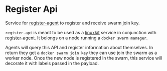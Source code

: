 # Register Api

Service for [register-agent]() to register and receive swarm join key.

`register-api` is meant to be used as a [linuxkit]() service in conjunction with [register-agent](). It belongs on a node running a `docker swarm manager`.

Agents will query this API and register information about themselves. In return they get a `docker swarm join key` they can use join the swarm as a worker node.
Once the new node is registered in the swarn, this service will decorate it with labels passed in the payload.
